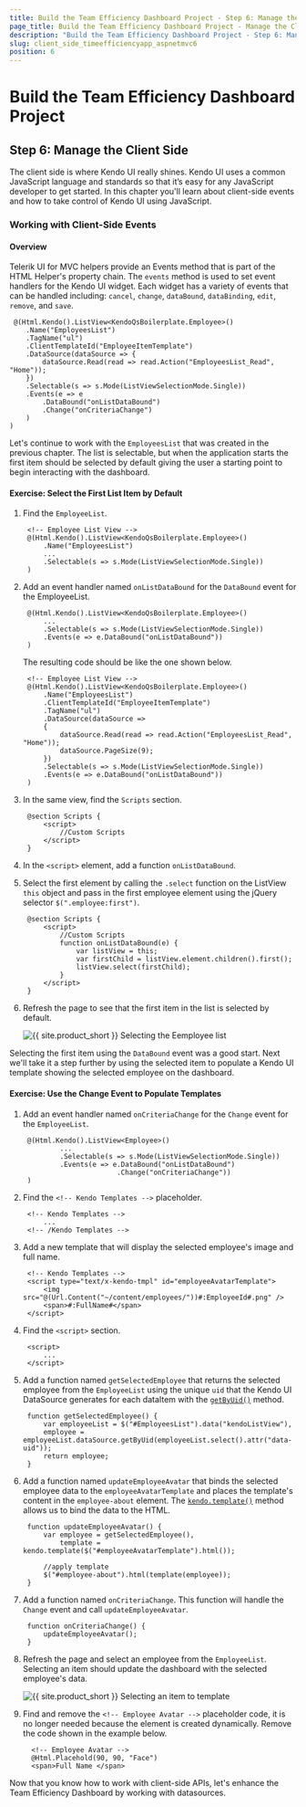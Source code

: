 ```yaml
---
title: Build the Team Efficiency Dashboard Project - Step 6: Manage the Client Side
page_title: Build the Team Efficiency Dashboard Project - Manage the Client Side
description: "Build the Team Efficiency Dashboard Project - Step 6: Manage the Client Side."
slug: client_side_timeefficiencyapp_aspnetmvc6
position: 6
---
```


# Build the Team Efficiency Dashboard Project

## Step 6: Manage the Client Side

The client side is where Kendo UI really shines. Kendo UI uses a common JavaScript language and standards so that it’s easy for any JavaScript developer to get started. In this chapter you'll learn about client-side events and how to take control of Kendo UI using JavaScript.

### Working with Client-Side Events

#### Overview

Telerik UI for MVC helpers provide an Events method that is part of the HTML Helper's property chain. The `events` method is used to set event handlers for the Kendo UI widget. Each widget has a variety of events that can be handled including: `cancel`, `change`, `dataBound`, `dataBinding`, `edit`, `remove`, and `save`.

     @(Html.Kendo().ListView<KendoQsBoilerplate.Employee>()
        .Name("EmployeesList")
        .TagName("ul")
        .ClientTemplateId("EmployeeItemTemplate")
        .DataSource(dataSource => {
            dataSource.Read(read => read.Action("EmployeesList_Read", "Home"));
        })
        .Selectable(s => s.Mode(ListViewSelectionMode.Single))
        .Events(e => e
            .DataBound("onListDataBound")
            .Change("onCriteriaChange")
        )
    )

Let's continue to work with the `EmployeesList` that was created in the previous chapter. The list is selectable, but when the application starts the first item should be selected by default giving the user a starting point to begin interacting with the dashboard.

#### Exercise: Select the First List Item by Default

1. Find the `EmployeeList`.

    	<!-- Employee List View -->
    	@(Html.Kendo().ListView<KendoQsBoilerplate.Employee>()
            .Name("EmployeesList")
    		...
            .Selectable(s => s.Mode(ListViewSelectionMode.Single))
    	)

1. Add an event handler named `onListDataBound` for the `DataBound` event for the EmployeeList.

    	@(Html.Kendo().ListView<KendoQsBoilerplate.Employee>()
    		...
    		.Selectable(s => s.Mode(ListViewSelectionMode.Single))
    		.Events(e => e.DataBound("onListDataBound"))
    	)

    The resulting code should be like the one shown below.

    	<!-- Employee List View -->
    	@(Html.Kendo().ListView<KendoQsBoilerplate.Employee>()
        	.Name("EmployeesList")
            .ClientTemplateId("EmployeeItemTemplate")
            .TagName("ul")
            .DataSource(dataSource =>
            {
            	dataSource.Read(read => read.Action("EmployeesList_Read", "Home"));
            	dataSource.PageSize(9);
    		})
            .Selectable(s => s.Mode(ListViewSelectionMode.Single))
            .Events(e => e.DataBound("onListDataBound"))
    	)

1. In the same view, find the `Scripts` section.

    	@section Scripts {
    	    <script>
    	        //Custom Scripts
    	    </script>
    	}

1. In the `<script>` element, add a function `onListDataBound`.
1. Select the first element by calling the `.select` function on the ListView `this` object and pass in the first employee element using the jQuery selector `$(".employee:first")`.

    	@section Scripts {
    	    <script>
    	        //Custom Scripts
    			function onListDataBound(e) {
                    var listView = this;
                    var firstChild = listView.element.children().first();
    		        listView.select(firstChild);
    		    }
    	    </script>
    	}

1. Refresh the page to see that the first item in the list is selected by default.

    ![{{ site.product_short }} Selecting the Eemployee list](images/chapter6/employee-list-selected.jpg)

Selecting the first item using the `DataBound` event was a good start. Next we'll take it a step further by using the selected item to populate a Kendo UI template showing the selected employee on the dashboard.

#### Exercise: Use the Change Event to Populate Templates

1. Add an event handler named `onCriteriaChange` for the `Change` event for the `EmployeeList`.

    	@(Html.Kendo().ListView<Employee>()
    			...
            	.Selectable(s => s.Mode(ListViewSelectionMode.Single))
                .Events(e => e.DataBound("onListDataBound")
       					      .Change("onCriteriaChange"))
    	)

1. Find the `<!-- Kendo Templates -->` placeholder.

    	<!-- Kendo Templates -->
    		...
    	<!-- /Kendo Templates -->

1. Add a new template that will display the selected employee's image and full name.

    	<!-- Kendo Templates -->
    	<script type="text/x-kendo-tmpl" id="employeeAvatarTemplate">
    	    <img src="@(Url.Content("~/content/employees/"))#:EmployeeId#.png" />
    	    <span>#:FullName#</span>
    	</script>

1. Find the `<script>` section.

    	<script>
    		...
        </script>

1. Add a function named `getSelectedEmployee` that returns the selected employee from the `EmployeeList` using the unique `uid` that the Kendo UI DataSource generates for each dataItem with the [`getByUid()`](https://docs.telerik.com/kendo-ui/api/javascript/data/datasource/methods/getbyuid) method.

    	function getSelectedEmployee() {
        	var employeeList = $("#EmployeesList").data("kendoListView"),
    		employee = employeeList.dataSource.getByUid(employeeList.select().attr("data-uid"));
    		return employee;
    	}

1. Add a function named `updateEmployeeAvatar` that binds the selected employee data to the `employeeAvatarTemplate` and places the template's content in the `employee-about` element. The [`kendo.template()`](https://docs.telerik.com/kendo-ui/api/javascript/kendo/methods/template) method allows us to bind the data to the HTML. 

    	function updateEmployeeAvatar() {
            var employee = getSelectedEmployee(),
                template = kendo.template($("#employeeAvatarTemplate").html());

            //apply template
            $("#employee-about").html(template(employee));
        }

1. Add a function named `onCriteriaChange`. This function will handle the `Change` event and call `updateEmployeeAvatar`.

    	function onCriteriaChange() {
            updateEmployeeAvatar();
    	}

1. Refresh the page and select an employee from the `EmployeeList`. Selecting an item should update the dashboard with the selected employee's data.

    ![{{ site.product_short }} Selecting an item to template](images/chapter6/selected-item-to-template.png)

1. Find and remove the `<!-- Employee Avatar -->` placeholder code, it is no longer needed because the element is created dynamically. Remove the code shown in the example below.

         <!-- Employee Avatar -->
         @Html.Placehold(90, 90, "Face")
         <span>Full Name </span>

Now that you know how to work with client-side APIs, let's enhance the Team Efficiency Dashboard by working with datasources.